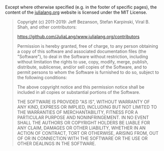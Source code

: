 Except where otherwise specified (e.g. in the footer of specific pages),
the content of the [julialang.org] website is licensed under the MIT License.

> Copyright (c) 2011-2019: Jeff Bezanson, Stefan Karpinski, Viral B. Shah,
> and other contributors:
>
> https://github.com/JuliaLang/www.julialang.org/contributors
>
> Permission is hereby granted, free of charge, to any person obtaining
> a copy of this software and associated documentation files (the
> "Software"), to deal in the Software without restriction, including
> without limitation the rights to use, copy, modify, merge, publish,
> distribute, sublicense, and/or sell copies of the Software, and to
> permit persons to whom the Software is furnished to do so, subject to
> the following conditions:
>
> The above copyright notice and this permission notice shall be
> included in all copies or substantial portions of the Software.
>
> THE SOFTWARE IS PROVIDED "AS IS", WITHOUT WARRANTY OF ANY KIND,
> EXPRESS OR IMPLIED, INCLUDING BUT NOT LIMITED TO THE WARRANTIES OF
> MERCHANTABILITY, FITNESS FOR A PARTICULAR PURPOSE AND
> NONINFRINGEMENT. IN NO EVENT SHALL THE AUTHORS OR COPYRIGHT HOLDERS BE
> LIABLE FOR ANY CLAIM, DAMAGES OR OTHER LIABILITY, WHETHER IN AN ACTION
> OF CONTRACT, TORT OR OTHERWISE, ARISING FROM, OUT OF OR IN CONNECTION
> WITH THE SOFTWARE OR THE USE OR OTHER DEALINGS IN THE SOFTWARE.

[julialang.org]: http://julialang.org
